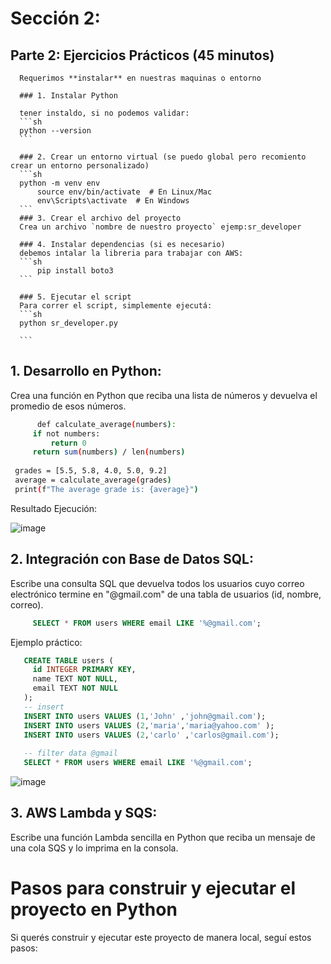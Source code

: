 
# Sección 2: 

## Parte 2: Ejercicios Prácticos (45 minutos)

      Requerimos **instalar** en nuestras maquinas o entorno 
      
      ### 1. Instalar Python
      
      tener instaldo, si no podemos validar:
      ```sh
      python --version
      ```
      
      ### 2. Crear un entorno virtual (se puedo global pero recomiento crear un entorno personalizado)
      ```sh
      python -m venv env
          source env/bin/activate  # En Linux/Mac
          env\Scripts\activate  # En Windows
      ```
      ### 3. Crear el archivo del proyecto
      Crea un archivo `nombre de nuestro proyecto` ejemp:sr_developer
      
      ### 4. Instalar dependencias (si es necesario)
      debemos intalar la libreria para trabajar con AWS:
      ```sh
          pip install boto3
      ```
      
      ### 5. Ejecutar el script
      Para correr el script, simplemente ejecutá:
      ```sh
      python sr_developer.py

      ```



## 1. Desarrollo en Python:
Crea una función en Python que reciba una lista de números y devuelva el promedio de esos
números.
 
 ```sh
       def calculate_average(numbers):
      if not numbers:
          return 0 
      return sum(numbers) / len(numbers)
  
  grades = [5.5, 5.8, 4.0, 5.0, 9.2]
  average = calculate_average(grades)
  print(f"The average grade is: {average}")
```

Resultado Ejecución:

![image](https://github.com/user-attachments/assets/b5f5faf9-e307-4b74-8dac-5b12881b4fd3)




## 2. Integración con Base de Datos SQL:
Escribe una consulta SQL que devuelva todos los usuarios cuyo correo electrónico termine en
"@gmail.com" de una tabla de usuarios (id, nombre, correo).

 ```sql
      SELECT * FROM users WHERE email LIKE '%@gmail.com';
 ```
Ejemplo práctico:

 ```sql
    CREATE TABLE users (
      id INTEGER PRIMARY KEY,
      name TEXT NOT NULL,
      email TEXT NOT NULL
    );
    -- insert
    INSERT INTO users VALUES (1,'John' ,'john@gmail.com');
    INSERT INTO users VALUES (2,'maria','maria@yahoo.com' );
    INSERT INTO users VALUES (2,'carlo' ,'carlos@gmail.com');
    
    -- filter data @gmail
    SELECT * FROM users WHERE email LIKE '%@gmail.com';
 ```

![image](https://github.com/user-attachments/assets/2e51a528-7c29-43df-8e9e-10585c0ab8c6)



## 3. AWS Lambda y SQS:
Escribe una función Lambda sencilla en Python que reciba un mensaje de una cola SQS y lo
imprima en la consola.




# Pasos para construir y ejecutar el proyecto en Python

Si querés construir y ejecutar este proyecto de manera local, seguí estos pasos:



